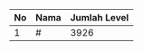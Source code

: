 | No | Nama            | Jumlah Level |
|----|-----------------|--------------|
| 1  | #    |    3926        |
